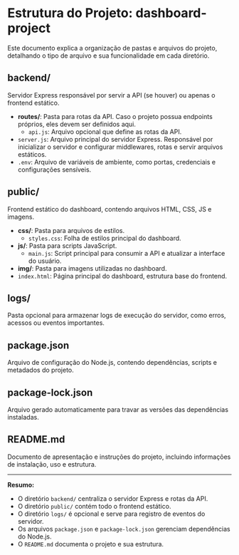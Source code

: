 # Estrutura do Projeto: dashboard-project

Este documento explica a organização de pastas e arquivos do projeto, detalhando o tipo de arquivo e sua funcionalidade em cada diretório.

## backend/
Servidor Express responsável por servir a API (se houver) ou apenas o frontend estático.
- **routes/**: Pasta para rotas da API. Caso o projeto possua endpoints próprios, eles devem ser definidos aqui.
  - `api.js`: Arquivo opcional que define as rotas da API.
- `server.js`: Arquivo principal do servidor Express. Responsável por inicializar o servidor e configurar middlewares, rotas e servir arquivos estáticos.
- `.env`: Arquivo de variáveis de ambiente, como portas, credenciais e configurações sensíveis.

## public/
Frontend estático do dashboard, contendo arquivos HTML, CSS, JS e imagens.
- **css/**: Pasta para arquivos de estilos.
  - `styles.css`: Folha de estilos principal do dashboard.
- **js/**: Pasta para scripts JavaScript.
  - `main.js`: Script principal para consumir a API e atualizar a interface do usuário.
- **img/**: Pasta para imagens utilizadas no dashboard.
- `index.html`: Página principal do dashboard, estrutura base do frontend.

## logs/
Pasta opcional para armazenar logs de execução do servidor, como erros, acessos ou eventos importantes.

## package.json
Arquivo de configuração do Node.js, contendo dependências, scripts e metadados do projeto.

## package-lock.json
Arquivo gerado automaticamente para travar as versões das dependências instaladas.

## README.md
Documento de apresentação e instruções do projeto, incluindo informações de instalação, uso e estrutura.

---

**Resumo:**
- O diretório `backend/` centraliza o servidor Express e rotas da API.
- O diretório `public/` contém todo o frontend estático.
- O diretório `logs/` é opcional e serve para registro de eventos do servidor.
- Os arquivos `package.json` e `package-lock.json` gerenciam dependências do Node.js.
- O `README.md` documenta o projeto e sua estrutura.
